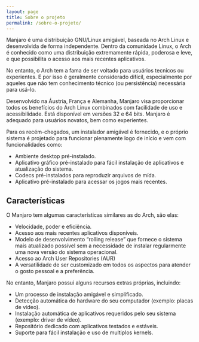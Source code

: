 ```yaml
---
layout: page
title: Sobre o projeto
permalink: /sobre-o-projeto/
---
```


Manjaro é uma distribuição GNU/Linux amigável, baseada no Arch Linux e desenvolvida de forma independente. Dentro da comunidade Linux, o Arch é conhecido como uma distribuição extremamente rápida, poderosa e leve, e que possibilita o acesso aos mais recentes aplicativos. 

No entanto, o Arch tem a fama de ser voltado para usuários tecnicos ou experientes. E por isso é geralmente considerado difícil, especialmente por aqueles que não tem conhecimento técnico (ou persistência) necessária para usá-lo.

Desenvolvido na Áustria, França e Alemanha, Manjaro visa proporcionar todos os benefícios do Arch Linux combinados com facilidade de uso e acessibilidade. Está disponível em versões 32 e 64 bits. Manjaro é adequado para usuários novatos, bem como experientes.

Para os recém-chegados, um instalador amigável é fornecido, e o próprio sistema é projetado para funcionar plenamente logo de início e vem com funcionalidades como:

* Ambiente desktop pré-instalado.
* Aplicativo gráfico pré-instalado para fácil instalação de aplicativos e atualização do sistema.
* Codecs pré-instalados para reproduzir arquivos de mída.
* Aplicativo pré-instalado para acessar os jogos mais recentes.

## Características

O Manjaro tem algumas características similares as do Arch, são elas:

* Velocidade, poder e eficiência.
* Acesso aos mais recentes aplicativos disponíveis.
* Modelo de desenvolvimento “rolling release” que fornece o sistema mais atualizado possível sem a necessidade de instalar regularmente uma nova versão do sistema operacional.
* Acesso ao Arch User Repositories (AUR)
* A versatilidade de ser customizado em todos os aspectos para atender o gosto pessoal e a preferência.

No entanto, Manjaro possui alguns recursos extras próprias, incluindo:

* Um processo de instalação amigável e simplificado.
* Detecção automática do hardware do seu computador (exemplo: placas de vídeo).
* Instalação automática de aplicativos requeridos pelo seu sistema (exemplo: driver de vídeo).
* Repositório dedicado com aplicativos testados e estáveis.
* Suporte para fácil instalação e uso de multiplos kernels.
